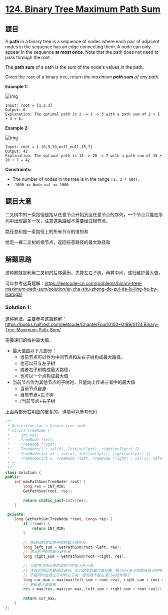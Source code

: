 # [124. Binary Tree Maximum Path Sum](https://leetcode.com/problems/binary-tree-maximum-path-sum/)

## 题目

A **path** in a binary tree is a sequence of nodes where each pair of adjacent nodes in the sequence has an edge connecting them. A node can only appear in the sequence **at most once**. Note that the path does not need to pass through the root.

The **path sum** of a path is the sum of the node's values in the path.

Given the `root` of a binary tree, return *the maximum **path sum** of any path*.

 

**Example 1:**

![img](https://assets.leetcode.com/uploads/2020/10/13/exx1.jpg)

```
Input: root = [1,2,3]
Output: 6
Explanation: The optimal path is 2 -> 1 -> 3 with a path sum of 2 + 1 + 3 = 6.
```

**Example 2:**

![img](https://assets.leetcode.com/uploads/2020/10/13/exx2.jpg)

```
Input: root = [-10,9,20,null,null,15,7]
Output: 42
Explanation: The optimal path is 15 -> 20 -> 7 with a path sum of 15 + 20 + 7 = 42.
```

 

**Constraints:**

- The number of nodes in the tree is in the range `[1, 3 * 104]`.
- `-1000 <= Node.val <= 1000`

## 题目大意

二叉树中的一条路径是指从任意节点开始到达任意节点的序列，一个节点只能在序列中出现最多一次，注意这条路经不需要经过根节点，

路径总和是一条路径上的所有节点的值的和

给定一棵二叉树的根节点，返回任意路径的最大路径和

## 解题思路

这种题就是利用二叉树的后序遍历，先算左右子树，再算中间，递归维护最大值，

可以参考这篇题解：https://leetcode-cn.com/problems/binary-tree-maximum-path-sum/solution/er-cha-shu-zhong-de-zui-da-lu-jing-he-by-ikaruga/

### Solution 1:

这种解法，主要参考这篇题解：https://books.halfrost.com/leetcode/ChapterFour/0100~0199/0124.Binary-Tree-Maximum-Path-Sum/

需要递归的维护最大值，

* 最大值由以下几部分：
  * 当前节点可以作为中间节点和左右子树构成最大路径，
  * 也可以只与左子树
  * 或者右子树构成最大路径，
  * 也可以一个点构成最大值
* 当前节点作为其他节点的子树时，只能向上传递三者中的最大值
  * 当前节点自身
  * 当前节点+左子树
  * /当前节点+右子树

上面两部分右明显的重复的，详情可以参考代码

````c++
/**
 * Definition for a binary tree node.
 * struct TreeNode {
 *     int val;
 *     TreeNode *left;
 *     TreeNode *right;
 *     TreeNode() : val(0), left(nullptr), right(nullptr) {}
 *     TreeNode(int x) : val(x), left(nullptr), right(nullptr) {}
 *     TreeNode(int x, TreeNode *left, TreeNode *right) : val(x), left(left), right(right) {}
 * };
 */
class Solution {
public:
    int maxPathSum(TreeNode* root) {
        long res = INT_MIN;
        GetPathSum(root, res);
        
        return static_cast<int>(res);
    }
    
 private:
    long GetPathSum(TreeNode *root, long& res) {
        if (!root) {
            return INT_MIN;
        }
        
        // 先递归的求出左子树的最大路径和
        long left_sum = GetPathSum(root->left, res);
        // 求出右子树的最大路径和
        long right_sum = GetPathSum(root->right, res);
        
        // 当前节点所代表的路径中的最大的一条，
        // 注意这里因为要继续递归，所以这里的最大路径由：根节点+左子树或者右子树中的最大路径组成，
        // 不能同时包含左子树和右子树，否则就不能在递归中起作用了
        long cur_max = max(max(left_sum + root->val, right_sum + root->val), 1L * root->val);
        // 更新最大值结果
        res = max(res, max(cur_max, left_sum + right_sum + root->val));
        
        return cur_max;
    }
};
````

